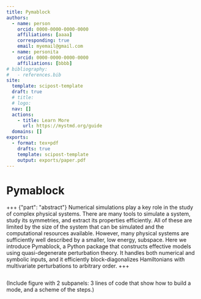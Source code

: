```yaml
---
title: Pymablock
authors:
  - name: person
    orcid: 0000-0000-0000-0000
    affiliations: [aaaa]
    corresponding: true
    email: myemail@gmail.com
  - name: personita
    orcid: 0000-0000-0000-0000
    affiliations: [bbbb]
# bibliography:
#   - references.bib
site:
  template: scipost-template
  draft: true
  # title:
  # logo:
  nav: []
  actions:
    - title: Learn More
      url: https://mystmd.org/guide
  domains: []
exports:
  - format: tex+pdf
    drafts: true
    template: scipost-template
    output: exports/paper.pdf
---
```


# Pymablock

+++ {"part": "abstract"}
Numerical simulations play a key role in the study of complex physical systems.
There are many tools to simulate a system, study its symmetries, and extract its properties efficiently.
All of these are limited by the size of the system that can be simulated and the computational resources available.
However, many physical systems are sufficiently well described by a smaller, low energy, subspace.
Here we introduce Pymablock, a Python package that constructs effective models using quasi-degenerate perturbation theory.
It handles both numerical and symbolic inputs, and it efficiently block-diagonalizes Hamiltonians with multivariate perturbations to arbitrary order.
+++


```{include} introduction.md
```

(Include figure with 2 subpanels: 3 lines of code that show how to build a mode, and a scheme of the steps.)

```{include} finding_effective_model.md
```

```{include} algorithms.md
```

```{include} benchmark.md
```

```{include} conclusion.md
```
